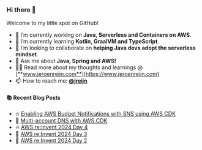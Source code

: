 ### Hi there 👋

Welcome to my little spot on GitHub!

- 🔭 I’m currently working on **Java, Serverless and Containers on AWS**.
- 🌱 I’m currently learning **Kotlin, GraalVM and TypeScript**.
- 👯 I’m looking to collaborate on **helping Java devs adopt the serverless mindset**.
- 💬 Ask me about **Java, Spring and AWS!**
- 👨‍💻 Read more about my thoughts and learnings @ [**www.jeroenreijn.com**](https://www.jeroenreijn.com)
- 📫 How to reach me: [**@jreijn**](https://x.com/jreijn)

#### :books: Recent Blog Posts
<!-- BLOGPOSTS:START -->
 - 🔥 [Enabling AWS Budget Notifications with SNS using AWS CDK](http://www.jeroenreijn.com/2025/08/enabling-aws-budget-notifications-with-sns-using-aws-cdk.html)
 - 🌮 [Multi-account DNS with AWS CDK](http://www.jeroenreijn.com/2025/02/multi-account-dns-with-aws-cdk.html)
 - 🔥 [AWS re:Invent 2024 Day 4](http://www.jeroenreijn.com/2024/12/aws-reinvent-2024-day-4.html)
 - 💫 [AWS re:Invent 2024 Day 3](http://www.jeroenreijn.com/2024/12/aws-reinvent-2024-day-3.html)
 - 💯 [AWS re:Invent 2024 Day 2](http://www.jeroenreijn.com/2024/12/aws-reinvent-2024-day-2.html)<!-- BLOGPOSTS:END -->

<!--
**jreijn/jreijn** is a ✨ _special_ ✨ repository because its `README.md` (this file) appears on your GitHub profile.

Here are some ideas to get you started:

- 😄 Pronouns: ...
- ⚡ Fun fact: ...
-->
